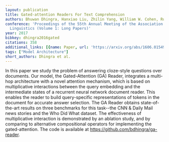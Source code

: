 ```yaml
---
layout: publication
title: Gated-attention Readers For Text Comprehension
authors: Bhuwan Dhingra, Hanxiao Liu, Zhilin Yang, William W. Cohen, Ruslan Salakhutdinov
conference: 'Proceedings of the 55th Annual Meeting of the Association for Computational
  Linguistics (Volume 1: Long Papers)'
year: 2017
bibkey: dhingra2016gated
citations: 358
additional_links: [{name: Paper, url: 'https://arxiv.org/abs/1606.01549'}]
tags: ["Model Architecture"]
short_authors: Dhingra et al.
---
```

In this paper we study the problem of answering cloze-style questions over
documents. Our model, the Gated-Attention (GA) Reader, integrates a multi-hop
architecture with a novel attention mechanism, which is based on multiplicative
interactions between the query embedding and the intermediate states of a
recurrent neural network document reader. This enables the reader to build
query-specific representations of tokens in the document for accurate answer
selection. The GA Reader obtains state-of-the-art results on three benchmarks
for this task--the CNN \& Daily Mail news stories and the Who Did What dataset.
The effectiveness of multiplicative interaction is demonstrated by an ablation
study, and by comparing to alternative compositional operators for implementing
the gated-attention. The code is available at
https://github.com/bdhingra/ga-reader.